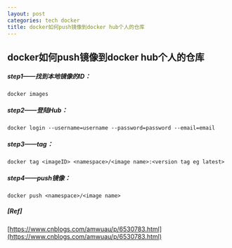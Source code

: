 ```yaml
---
layout: post
categories: tech docker
title: docker如何push镜像到docker hub个人的仓库
---
```

## docker如何push镜像到docker hub个人的仓库



##### step1——找到本地镜像的ID：

```
docker images
```

##### step2——登陆Hub：

```
docker login --username=username --password=password --email=email
```

##### step3——tag：

```
docker tag <imageID> <namespace>/<image name>:<version tag eg latest>
```

##### step4——push镜像：

```
docker push <namespace>/<image name>
```



##### [Ref]

[https://www.cnblogs.com/amwuau/p/6530783.html](https://www.cnblogs.com/amwuau/p/6530783.html)
